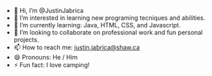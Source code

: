 - 👋 Hi, I’m @JustinJabrica
- 👀 I’m interested in learning new programing tecniques and abilities.
- 🌱 I’m currently learning: Java, HTML, CSS, and Javascript.
- 💞️ I’m looking to collaborate on professional work and fun personal projects.
- 📫 How to reach me: justin.jabrica@shaw.ca
- 😄 Pronouns: He / Him
- ⚡ Fun fact: I love camping!

<!---
JustinJabrica/JustinJabrica is a ✨ special ✨ repository because its `README.md` (this file) appears on your GitHub profile.
You can click the Preview link to take a look at your changes.
--->
